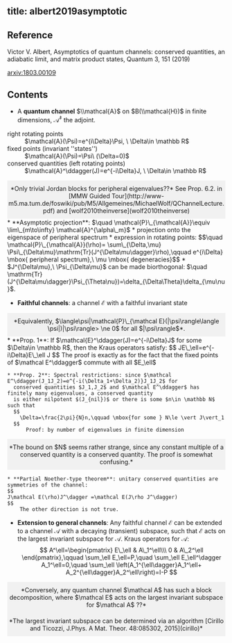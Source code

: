 title: albert2019asymptotic
---

## Reference

Victor V. Albert, Asymptotics of quantum channels: conserved quantities, an adiabatic limit, and matrix product states, Quantum 3, 151 (2019)


[arxiv:1803.00109](https://arxiv.org/abs/1803.00109)

## Contents

* A **quantum channel** $\\mathcal{A}$ on $B(\\mathcal{H})$ in finite dimensions, $\mathcal{A}^\ddagger$ the adjoint. 
<dl>
  <dt> right rotating points</dt>
  <dd> $\mathcal{A}(\Psi)=e^{i\Delta}\Psi, \ \Delta\in \mathbb R$</dd> 
  <dt> fixed points (invariant ''states'')</dt>
  <dd> $\mathcal{A}(\Psi)=\Psi\    (\Delta=0)$ </dd>
  <dt> conserved quantities (left rotating points)</dt>
  <dd> $\mathcal{A}^\ddagger(J)=e^{-i\Delta}J, \ \Delta\in \mathbb R$</dd>
</dl>
<div style="background-color:rgba(0, 0, 0, 0.0470588);  text-align:center; vertical-align: middle; padding:10px 0;">
   *Only trivial Jordan blocks for peripheral eigenvalues??* See Prop. 6.2. in [MMW Guided
Tour](http://www-m5.ma.tum.de/foswiki/pub/M5/Allgemeines/MichaelWolf/QChannelLecture.pdf) and 
[wolf2010theinverse](wolf2010theinverse)
</div>
* **Asymptotic projection**: 
$\quad \mathcal{P}\_{\mathcal{A}}\equiv \lim\_{m\to\infty} \mathcal{A}^{\alpha\_m}$
     * projection onto the eigenspace of peripheral spectrum
     * expression in rotating points:  
$$\quad \mathcal{P}\_{\mathcal{A}}(\rho)=
\sum\_{\Delta,\mu} \Psi\_{\Delta\mu}\mathrm{Tr}(J^{\Delta\mu\dagger}\rho),\qquad 
e^{i\Delta} \mbox{ peripheral spectrum},\ \mu \mbox{ degeneracies}$$
     * $J^{\Delta\mu},\ \Psi_{\Delta\mu}$ can be made biorthogonal:
       $\quad \mathrm{Tr}(J^{\Delta\mu\dagger}\Psi_{\Theta\nu})=\delta_{\Delta\Theta}\delta_{\mu\nu}$.

* **Faithful channels**:  a channel $\mathcal E$  with a faithful invariant state
<div style="background-color:rgba(0, 0, 0, 0.0470588);  text-align:center; vertical-align: middle; padding:10px 0;">
 *Equivalently, $\langle\psi|\mathcal{P}\_{\mathcal E}(|\psi\rangle\langle \psi|)|\psi\rangle> \ne 0$ for all
 $|\psi\rangle$*.
</div>
       *  **Prop. 1**: If $\mathcal{E}^\ddagger(J)=e^{-i\Delta}J$ for some $\Delta\in \mathbb R$, then the Kraus
	  operators satisfy: 
	  $$
		JE\_\ell=e^{-i\Delta}E\_\ell J
	  $$
	  The proof is exactly as for the fact that the fixed points of $\mathcal E^\ddagger$ commute with all
	     $E_\ell$
	
	* **Prop. 2**: Spectral restrictions: since $\mathcal E^\ddagger(J_1J_2)=e^{-i(\Delta_1+\Delta_2)}J_1J_2$ for
	  conserved quantities $J_1,J_2$ and $\mathcal E^\ddagger$ has finitely many eigenvalues, a conserved quantity
	  is either nilpotent $(J_{nil})$ or there is some $n\in \mathbb N$ such that
	  $$
		\Delta=\frac{2\pi}{N}n,\qquad \mbox{for some } N\le \vert J\vert_1
	  $$
          Proof: by number of eigenvalues in finite dimension 
<div style="background-color:rgba(0, 0, 0, 0.0470588);  text-align:center; vertical-align:middle; padding:10px 0;"> 
  *The bound on $N$ seems rather strange, since any constant multiple of a conserved quantity is a conserved quantity. The proof is 
  somewhat confusing.*
</div>

	* **Partial Noether-type theorem**: unitary conserved quantities are symmetries of the channel:
	$$
	J\mathcal E(\rho)J^\dagger =\mathcal E(J\rho J^\dagger)
	$$
        The other direction is not true.

* **Extension to general channels**: Any faithful channel $\mathcal E$ can be extended to a channel $\mathcal A$  with a decaying (transient)  subspace,  such that $\mathcal E$ acts on the largest invariant subspace for $\mathcal A$. Kraus operators for $\mathcal A$:
$$
A^\ell=\begin{pmatrix} E\_\ell & A\_1^\ell\\\
                             0 & A\_2^\ell 
        \end{pmatrix},\qquad \sum_\ell E_\ell=P,\quad \sum_\ell E_\ell^\dagger A_1^\ell=0,\quad \sum_\ell \left(A_1^{\ell\dagger}A_1^\ell+ A_2^{\ell\dagger}A_2^\ell\right)=I-P      $$
<div style="background-color:rgba(0, 0, 0, 0.0470588);  text-align:center; vertical-align:middle; padding:10px 0;"> 
  *Conversely, any quantum channel $\mathcal A$ has such a block decomposition, where $\mathcal E$ acts on the largest
invariant subspace for $\mathcal A$ ??*
</div>
<div style="background-color:rgba(0, 0, 0, 0.0470588);  text-align:center; vertical-align:middle; padding:10px 0;"> 
  *The largest invariant subspace can be determined via an algorithm [Cirillo and Ticozzi, J.Phys. A Mat. Theor.
48:085302, 2015](cirillo)*
</div>



